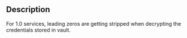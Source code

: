 <!--
Helpful Notes:
  1) Webhook events can be lost.
  2) You can force PR to be re-evaluated by editing the Pull Request.
-->

## Description

<!-- Describe why you made the change-->

For 1.0 services, leading zeros are getting stripped when decrypting the credentials stored in vault.
